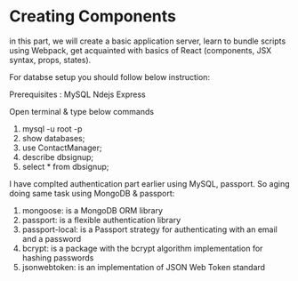 Creating Components
===================
in this part, we will create a basic application server, learn to bundle scripts using Webpack, get acquainted with basics of React (components, JSX syntax, props, states).

For databse setup you should follow below instruction:

Prerequisites : 
MySQL
Ndejs
Express

Open terminal & type below commands

1) mysql -u root -p
2) show databases;
3) use ContactManager;
4) describe dbsignup;
5) select * from dbsignup;

I have complted authentication part earlier using MySQL, passport. So aging doing same task using MongoDB & passport:

1) mongoose:  is a MongoDB ORM library
2) passport:  is a flexible authentication library
3) passport-local:  is a Passport strategy for authenticating with an email and a password
4) bcrypt:  is a package with the bcrypt algorithm implementation for hashing passwords
5) jsonwebtoken: is an implementation of JSON Web Token standard

